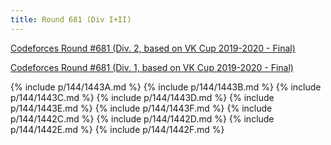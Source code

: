 ```yaml
---
title: Round 681 (Div I+II)
---
```


[Codeforces Round #681 (Div. 2, based on VK Cup 2019-2020 - Final)](https://codeforces.com/contest/1443)

[Codeforces Round #681 (Div. 1, based on VK Cup 2019-2020 - Final)](https://codeforces.com/contest/1442)

{% include p/144/1443A.md %}
{% include p/144/1443B.md %}
{% include p/144/1443C.md %}
{% include p/144/1443D.md %}
{% include p/144/1443E.md %}
{% include p/144/1443F.md %}
{% include p/144/1442C.md %}
{% include p/144/1442D.md %}
{% include p/144/1442E.md %}
{% include p/144/1442F.md %}
